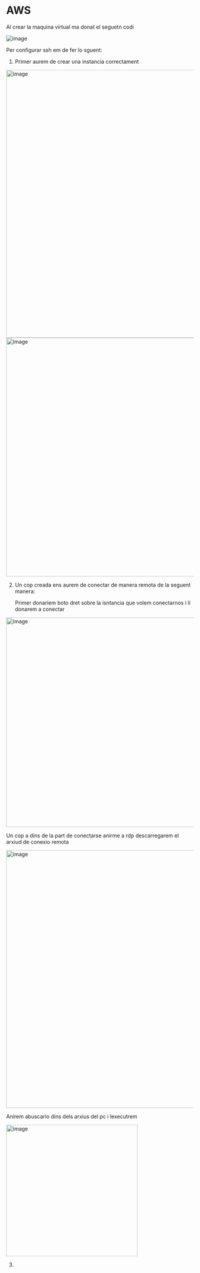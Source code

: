 # AWS 

Al crear la maquina virtual ma donat el seguetn codi 

![image](https://github.com/user-attachments/assets/db4e4daa-a166-4975-9dda-b4f8834476f8)



Per configurar ssh em de fer lo sguent:

1. Primer aurem de crear una instancia correctament
   
<img width="719" alt="image" src="https://github.com/user-attachments/assets/b5d96d88-c86d-4ba8-bbac-f58423fb2f42">

<img width="641" alt="image" src="https://github.com/user-attachments/assets/11e8f40f-ec58-4848-ab7c-2a18ebe50c2c">

2. Un cop creada ens aurem de conectar de manera remota de la seguent manera:
   
   Primer donariem boto dret sobre la isntancia que volem conectarnos i li donarem a conectar
   
<img width="563" alt="image" src="https://github.com/user-attachments/assets/66af399d-ec3a-42f0-8cdd-2757da10e4e0">

   Un cop a dins de la part de conectarse anirme  a rdp descarregarem el arxiud de conexio remota 
   
<img width="692" alt="image" src="https://github.com/user-attachments/assets/b0eda243-4116-4f10-af78-6bdd740523e0">

  Anirem  abuscarlo dins dels arxius del pc i lexecutrem
  
<img width="353" alt="image" src="https://github.com/user-attachments/assets/cbb519c4-6ef4-424d-b040-a4f96f3b745d">

3. 

